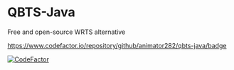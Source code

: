 # QBTS-Java
Free and open-source WRTS alternative

https://www.codefactor.io/repository/github/animator282/qbts-java/badge

[![CodeFactor](https://www.codefactor.io/repository/github/animator282/qbts-java/badge)](https://www.codefactor.io/repository/github/animator282/qbts-java)

